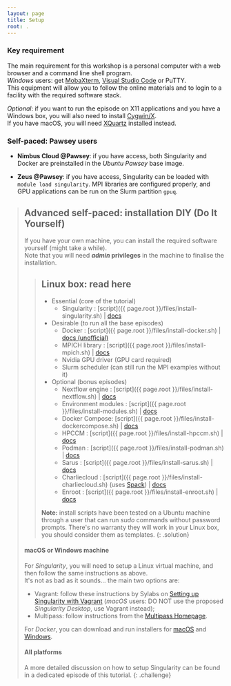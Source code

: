 ```yaml
---
layout: page
title: Setup
root: .
---
```



### Key requirement

The main requirement for this workshop is a personal computer with a web browser and a command line shell program.  
*Windows* users: get [MobaXterm](https://mobaxterm.mobatek.net/download-home-edition.html), [Visual Studio Code](https://code.visualstudio.com/) or PuTTY.  
This equipment will allow you to follow the online materials and to login to a facility with the required software stack.

*Optional*: if you want to run the episode on X11 applications and you have a Windows box, you will also need to install [Cygwin/X](https://x.cygwin.com).  
If you have macOS, you will need [XQuartz](https://www.xquartz.org) installed instead.


### Self-paced: Pawsey users

* **Nimbus Cloud @Pawsey**: if you have access, both Singularity and Docker are preinstalled in the *Ubuntu Pawsey* base image.
<!-- Test: Ubuntu 18.04 VM with 2 cores, 6 GB RAM, 40 GB disk -->

* **Zeus @Pawsey**: if you have access, Singularity can be loaded with `module load singularity`. MPI libraries are configured properly, and GPU applications can be run on the Slurm partition `gpuq`.


> ## Advanced self-paced: installation DIY (Do It Yourself)
> 
> If you have your own machine, you can install the required software yourself (might take a while).  
> Note that you will need ***admin* privileges** in the machine to finalise the installation.
> 
> > ## Linux box: read here
> > 
> > * Essential (core of the tutorial)
> >   - Singularity : [script]({{ page.root }}/files/install-singularity.sh) \| [docs](https://sylabs.io/guides/3.5/user-guide/quick_start.html)
> > * Desirable (to run all the base episodes)
> >   - Docker : [script]({{ page.root }}/files/install-docker.sh) \| [docs (unofficial)](https://www.itzgeek.com/how-tos/linux/ubuntu-how-tos/how-to-install-docker-on-ubuntu-18-04-lts-bionic-beaver.html)
> >   - MPICH library : [script]({{ page.root }}/files/install-mpich.sh) \| [docs](https://www.mpich.org/documentation/guides/)
> >   - Nvidia GPU driver (GPU card required)
> >   - Slurm scheduler (can still run the MPI examples without it)
> > * Optional (bonus episodes)
> >   - Nextflow engine : [script]({{ page.root }}/files/install-nextflow.sh) \| [docs](https://www.nextflow.io/docs/latest/getstarted.html)
> >   - Environment modules : [script]({{ page.root }}/files/install-modules.sh) \| [docs](http://modules.sourceforge.net)
> >   - Docker Compose: [script]({{ page.root }}/files/install-dockercompose.sh) \| [docs](https://docs.docker.com/compose/)
> >   - HPCCM : [script]({{ page.root }}/files/install-hpccm.sh) \| [docs](https://github.com/NVIDIA/hpc-container-maker/blob/master/docs/getting_started.md)
> >   - Podman : [script]({{ page.root }}/files/install-podman.sh) \| [docs](https://podman.io/getting-started/installation)
> >   - Sarus : [script]({{ page.root }}/files/install-sarus.sh) \| [docs](https://sarus.readthedocs.io/en/latest/install/requirements.html)
> >   - Charliecloud : [script]({{ page.root }}/files/install-charliecloud.sh) (uses [Spack](https://spack.io)) \| [docs](https://hpc.github.io/charliecloud)
> >   - Enroot : [script]({{ page.root }}/files/install-enroot.sh) \| [docs](https://github.com/NVIDIA/enroot/blob/master/doc/installation.md)
> > 
> > **Note:** install scripts have been tested on a Ubuntu machine through a user that can run *sudo* commands without password prompts. There's no warranty they will work in your Linux box, you should consider them as templates.
> {: .solution}
> 
> #### macOS or Windows machine
> 
> For *Singularity*, you will need to setup a Linux virtual machine, and then follow the same instructions as above.  
> It's not as bad as it sounds... the main two options are:
>   - Vagrant: follow these instructions by Sylabs on [Setting up Singularity with Vagrant](https://sylabs.io/guides/3.5/admin-guide/installation.html#installation-on-windows-or-mac) (*macOS* users: DO NOT use the proposed *Singularity Desktop*, use Vagrant instead);
>   - Multipass: follow instructions from the [Multipass Homepage](https://multipass.run).
> 
> For *Docker*, you can download and run installers for [macOS](https://hub.docker.com/editions/community/docker-ce-desktop-mac/) and [Windows](https://hub.docker.com/editions/community/docker-ce-desktop-windows/).
> 
> #### All platforms
> 
> A more detailed discussion on how to setup Singularity can be found in a dedicated episode of this tutorial.
{: .challenge}
